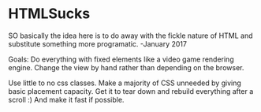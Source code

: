 # HTMLSucks

SO basically the idea here is to do away with the fickle nature of HTML and substitute something more programatic. 
-January 2017

Goals: Do everything with fixed elements like a video game rendering engine. Change the view by hand rather than depending on the browser.

Use little to no css classes.
Make a majority of CSS unneeded by giving basic placement capacity. 
Get it to tear down and rebuild everything after a scroll :) And make it fast if possible.
